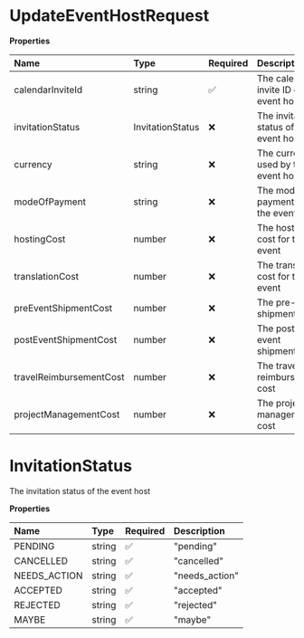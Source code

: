 # UpdateEventHostRequest

**Properties**

| Name                    | Type             | Required | Description                              |
| :---------------------- | :--------------- | :------- | :--------------------------------------- |
| calendarInviteId        | string           | ✅       | The calendar invite ID of the event host |
| invitationStatus        | InvitationStatus | ❌       | The invitation status of the event host  |
| currency                | string           | ❌       | The currency used by the event host      |
| modeOfPayment           | string           | ❌       | The mode of payment for the event host   |
| hostingCost             | number           | ❌       | The hosting cost for the event           |
| translationCost         | number           | ❌       | The translation cost for the event       |
| preEventShipmentCost    | number           | ❌       | The pre-event shipment cost              |
| postEventShipmentCost   | number           | ❌       | The post-event shipment cost             |
| travelReimbursementCost | number           | ❌       | The travel reimbursement cost            |
| projectManagementCost   | number           | ❌       | The project management cost              |

# InvitationStatus

The invitation status of the event host

**Properties**

| Name         | Type   | Required | Description    |
| :----------- | :----- | :------- | :------------- |
| PENDING      | string | ✅       | "pending"      |
| CANCELLED    | string | ✅       | "cancelled"    |
| NEEDS_ACTION | string | ✅       | "needs_action" |
| ACCEPTED     | string | ✅       | "accepted"     |
| REJECTED     | string | ✅       | "rejected"     |
| MAYBE        | string | ✅       | "maybe"        |

<!-- This file was generated by liblab | https://liblab.com/ -->
